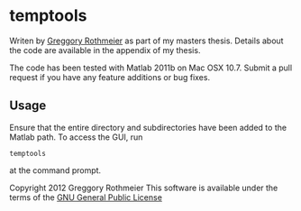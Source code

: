 # temptools

Writen by [Greggory Rothmeier](https://github.com/greggroth/) as part of my masters thesis.  Details about the code are available in the appendix of my thesis.   

The code has been tested with Matlab 2011b on Mac OSX 10.7.  Submit a pull request if you have any feature additions or bug fixes.

## Usage

Ensure that the entire directory and subdirectories have been added to the Matlab path.  To access the GUI, run 

    temptools

at the command prompt.

Copyright 2012 Greggory Rothmeier
This software is available under the terms of the [GNU General Public License](http://www.gnu.org/licenses/gpl.html)